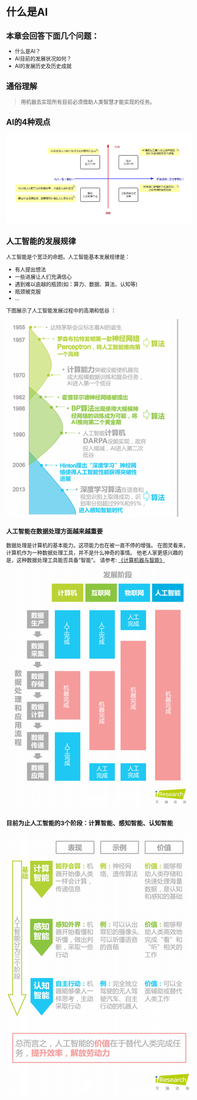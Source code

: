 
# 什么是AI

## 本章会回答下面几个问题：

 - 什么是AI？
 - AI目前的发展状况如何？
 - AI的发展历史及历史成就


## 通俗理解

> 用机器去实现所有目前必须借助人类智慧才能实现的任务。

## AI的4种观点
![enter description here][1]

 ## 人工智能的发展规律
 人工智能是个宽泛的命题。人工智能基本发展规律是：
 
 -  有人提出想法
 -  一些进展让人们充满信心
 -  遇到难以逾越的瓶颈(如：算力、数据、算法、认知等)
 -  瓶颈被克服
 -  ...

下图展示了人工智能发展过程中的高潮和低谷 ：

 ![enter description here][2]
 
 ### 人工智能在数据处理方面越来越重要
 数据处理是计算机的基本能力。这项能力也在被一直不停的增强。
 在图灵看来，计算机作为一种数据处理工具，并不是什么神奇的事情。
 他老人家更感兴趣的是，这种数据处理工具能否具备“智能”。
 请参考: [《计算机器与智能》][3]
 ![enter description here][4]
 
 ### 目前为止人工智能的3个阶段：计算智能、感知智能、认知智能
 ![enter description here][5]


  [1]: ./images/AI-4WAY.png "AI-4WAY"
  [2]: ./images/AI-History.png "AI-History"
  [3]: http://www.doc88.com/p-167100140720.html
  [4]: ./images/AI-path.png "AI-path"
  [5]: ./images/AI-3Level.png "AI-3Level"